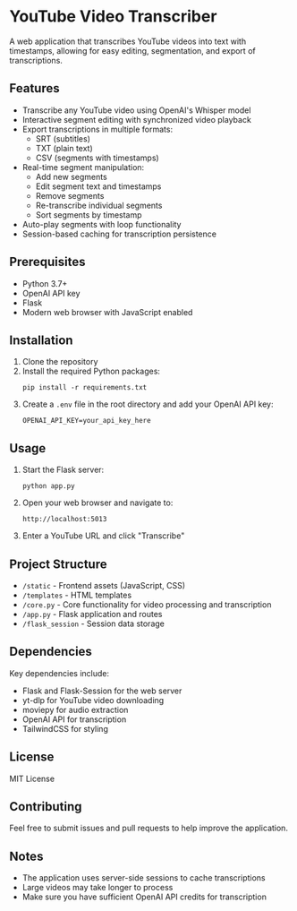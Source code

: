 # YouTube Video Transcriber

A web application that transcribes YouTube videos into text with timestamps, allowing for easy editing, segmentation, and export of transcriptions.

## Features

- Transcribe any YouTube video using OpenAI's Whisper model
- Interactive segment editing with synchronized video playback
- Export transcriptions in multiple formats:
  - SRT (subtitles)
  - TXT (plain text)
  - CSV (segments with timestamps)
- Real-time segment manipulation:
  - Add new segments
  - Edit segment text and timestamps
  - Remove segments
  - Re-transcribe individual segments
  - Sort segments by timestamp
- Auto-play segments with loop functionality
- Session-based caching for transcription persistence

## Prerequisites

- Python 3.7+
- OpenAI API key
- Flask
- Modern web browser with JavaScript enabled

## Installation

1. Clone the repository
2. Install the required Python packages:
   ```
   pip install -r requirements.txt
   ```
3. Create a `.env` file in the root directory and add your OpenAI API key:
   ```
   OPENAI_API_KEY=your_api_key_here
   ```

## Usage

1. Start the Flask server:
   ```
   python app.py
   ```

2. Open your web browser and navigate to:
   ```
   http://localhost:5013
   ```

3. Enter a YouTube URL and click "Transcribe"

## Project Structure

- `/static` - Frontend assets (JavaScript, CSS)
- `/templates` - HTML templates
- `/core.py` - Core functionality for video processing and transcription
- `/app.py` - Flask application and routes
- `/flask_session` - Session data storage

## Dependencies

Key dependencies include:
- Flask and Flask-Session for the web server
- yt-dlp for YouTube video downloading
- moviepy for audio extraction
- OpenAI API for transcription
- TailwindCSS for styling

## License

MIT License

## Contributing

Feel free to submit issues and pull requests to help improve the application.

## Notes

- The application uses server-side sessions to cache transcriptions
- Large videos may take longer to process
- Make sure you have sufficient OpenAI API credits for transcription